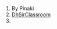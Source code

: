 1. By Pinaki  [](https://www.youtube.com/playlist?list=PL4x0v29DZ2pCBikW63t2FbyhTGOupvAYY)
2. [DhSirClassroom](https://www.youtube.com/@dhsirsclassroom/search?query=Python)
3. 